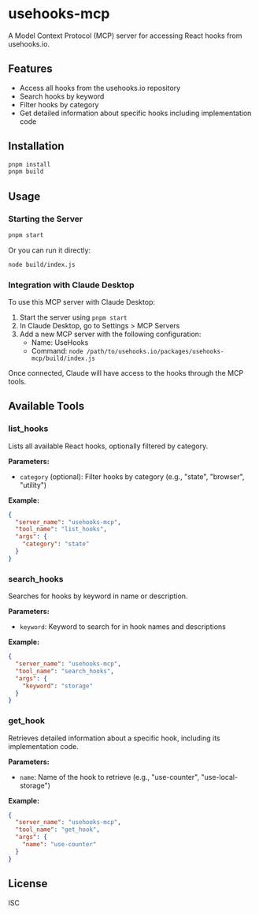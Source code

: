 # usehooks-mcp

A Model Context Protocol (MCP) server for accessing React hooks from usehooks.io.

## Features

- Access all hooks from the usehooks.io repository
- Search hooks by keyword
- Filter hooks by category
- Get detailed information about specific hooks including implementation code

## Installation

```bash
pnpm install
pnpm build
```

## Usage

### Starting the Server

```bash
pnpm start
```

Or you can run it directly:

```bash
node build/index.js
```

### Integration with Claude Desktop

To use this MCP server with Claude Desktop:

1. Start the server using `pnpm start`
2. In Claude Desktop, go to Settings > MCP Servers
3. Add a new MCP server with the following configuration:
   - Name: UseHooks
   - Command: `node /path/to/usehooks.io/packages/usehooks-mcp/build/index.js`

Once connected, Claude will have access to the hooks through the MCP tools.

## Available Tools

### list_hooks

Lists all available React hooks, optionally filtered by category.

**Parameters:**
- `category` (optional): Filter hooks by category (e.g., "state", "browser", "utility")

**Example:**
```json
{
  "server_name": "usehooks-mcp",
  "tool_name": "list_hooks",
  "args": {
    "category": "state"
  }
}
```

### search_hooks

Searches for hooks by keyword in name or description.

**Parameters:**
- `keyword`: Keyword to search for in hook names and descriptions

**Example:**
```json
{
  "server_name": "usehooks-mcp",
  "tool_name": "search_hooks",
  "args": {
    "keyword": "storage"
  }
}
```

### get_hook

Retrieves detailed information about a specific hook, including its implementation code.

**Parameters:**
- `name`: Name of the hook to retrieve (e.g., "use-counter", "use-local-storage")

**Example:**
```json
{
  "server_name": "usehooks-mcp",
  "tool_name": "get_hook",
  "args": {
    "name": "use-counter"
  }
}
```





## License

ISC
